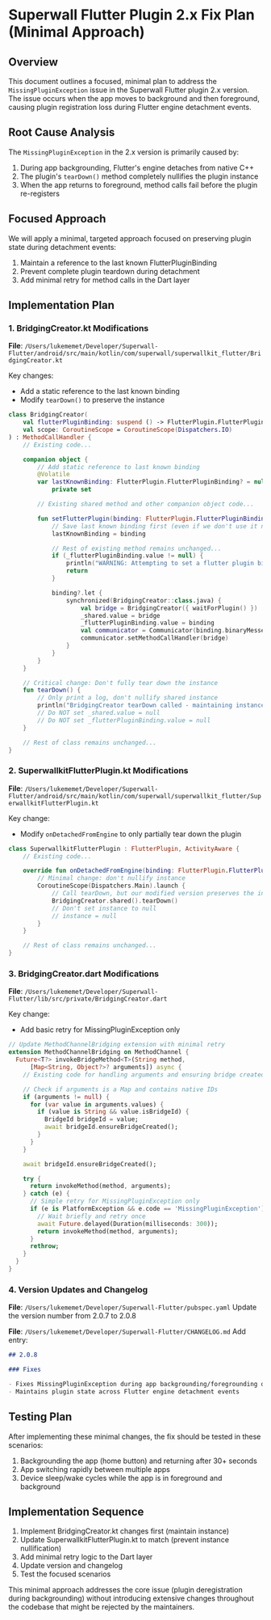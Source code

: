 # Superwall Flutter Plugin 2.x Fix Plan (Minimal Approach)

## Overview

This document outlines a focused, minimal plan to address the `MissingPluginException` issue in the Superwall Flutter plugin 2.x version. The issue occurs when the app moves to background and then foreground, causing plugin registration loss during Flutter engine detachment events.

## Root Cause Analysis

The `MissingPluginException` in the 2.x version is primarily caused by:

1. During app backgrounding, Flutter's engine detaches from native C++
2. The plugin's `tearDown()` method completely nullifies the plugin instance
3. When the app returns to foreground, method calls fail before the plugin re-registers

## Focused Approach

We will apply a minimal, targeted approach focused on preserving plugin state during detachment events:

1. Maintain a reference to the last known FlutterPluginBinding
2. Prevent complete plugin teardown during detachment
3. Add minimal retry for method calls in the Dart layer

## Implementation Plan

### 1. BridgingCreator.kt Modifications

**File**: `/Users/lukememet/Developer/Superwall-Flutter/android/src/main/kotlin/com/superwall/superwallkit_flutter/BridgingCreator.kt`

Key changes:

- Add a static reference to the last known binding
- Modify `tearDown()` to preserve the instance

```kotlin
class BridgingCreator(
    val flutterPluginBinding: suspend () -> FlutterPlugin.FlutterPluginBinding,
    val scope: CoroutineScope = CoroutineScope(Dispatchers.IO)
) : MethodCallHandler {
    // Existing code...

    companion object {
        // Add static reference to last known binding
        @Volatile
        var lastKnownBinding: FlutterPlugin.FlutterPluginBinding? = null
            private set

        // Existing shared method and other companion object code...

        fun setFlutterPlugin(binding: FlutterPlugin.FlutterPluginBinding) {
            // Save last known binding first (even if we don't use it now)
            lastKnownBinding = binding

            // Rest of existing method remains unchanged...
            if (_flutterPluginBinding.value != null) {
                println("WARNING: Attempting to set a flutter plugin binding again.")
                return
            }

            binding?.let {
                synchronized(BridgingCreator::class.java) {
                    val bridge = BridgingCreator({ waitForPlugin() })
                    _shared.value = bridge
                    _flutterPluginBinding.value = binding
                    val communicator = Communicator(binding.binaryMessenger, "SWK_BridgingCreator")
                    communicator.setMethodCallHandler(bridge)
                }
            }
        }
    }

    // Critical change: Don't fully tear down the instance
    fun tearDown() {
        // Only print a log, don't nullify shared instance
        println("BridgingCreator tearDown called - maintaining instance for reattachment")
        // Do NOT set _shared.value = null
        // Do NOT set _flutterPluginBinding.value = null
    }

    // Rest of class remains unchanged...
}
```

### 2. SuperwallkitFlutterPlugin.kt Modifications

**File**: `/Users/lukememet/Developer/Superwall-Flutter/android/src/main/kotlin/com/superwall/superwallkit_flutter/SuperwallkitFlutterPlugin.kt`

Key change:

- Modify `onDetachedFromEngine` to only partially tear down the plugin

```kotlin
class SuperwallkitFlutterPlugin : FlutterPlugin, ActivityAware {
    // Existing code...

    override fun onDetachedFromEngine(binding: FlutterPlugin.FlutterPluginBinding) {
        // Minimal change: don't nullify instance
        CoroutineScope(Dispatchers.Main).launch {
            // Call tearDown, but our modified version preserves the instance
            BridgingCreator.shared().tearDown()
            // Don't set instance to null
            // instance = null
        }
    }

    // Rest of class remains unchanged...
}
```

### 3. BridgingCreator.dart Modifications

**File**: `/Users/lukememet/Developer/Superwall-Flutter/lib/src/private/BridgingCreator.dart`

Key change:

- Add basic retry for MissingPluginException only

```dart
// Update MethodChannelBridging extension with minimal retry
extension MethodChannelBridging on MethodChannel {
  Future<T?> invokeBridgeMethod<T>(String method,
      [Map<String, Object?>? arguments]) async {
    // Existing code for handling arguments and ensuring bridge created

    // Check if arguments is a Map and contains native IDs
    if (arguments != null) {
      for (var value in arguments.values) {
        if (value is String && value.isBridgeId) {
          BridgeId bridgeId = value;
          await bridgeId.ensureBridgeCreated();
        }
      }
    }

    await bridgeId.ensureBridgeCreated();

    try {
      return invokeMethod(method, arguments);
    } catch (e) {
      // Simple retry for MissingPluginException only
      if (e is PlatformException && e.code == 'MissingPluginException') {
        // Wait briefly and retry once
        await Future.delayed(Duration(milliseconds: 300));
        return invokeMethod(method, arguments);
      }
      rethrow;
    }
  }
}
```

### 4. Version Updates and Changelog

**File**: `/Users/lukememet/Developer/Superwall-Flutter/pubspec.yaml`
Update the version number from 2.0.7 to 2.0.8

**File**: `/Users/lukememet/Developer/Superwall-Flutter/CHANGELOG.md`
Add entry:

```markdown
## 2.0.8

### Fixes

- Fixes MissingPluginException during app backgrounding/foregrounding on Android
- Maintains plugin state across Flutter engine detachment events
```

## Testing Plan

After implementing these minimal changes, the fix should be tested in these scenarios:

1. Backgrounding the app (home button) and returning after 30+ seconds
2. App switching rapidly between multiple apps
3. Device sleep/wake cycles while the app is in foreground and background

## Implementation Sequence

1. Implement BridgingCreator.kt changes first (maintain instance)
2. Update SuperwallkitFlutterPlugin.kt to match (prevent instance nullification)
3. Add minimal retry logic to the Dart layer
4. Update version and changelog
5. Test the focused scenarios

This minimal approach addresses the core issue (plugin deregistration during backgrounding) without introducing extensive changes throughout the codebase that might be rejected by the maintainers.
